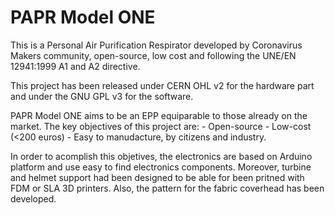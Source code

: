 # PAPR Model ONE
This is a Personal Air Purification Respirator developed by Coronavirus Makers community, open-source, low cost and following the UNE/EN 12941:1999 A1 and A2 directive.

This project has been released under CERN OHL v2 for the hardware part and under the GNU GPL v3 for the software.


PAPR Model ONE aims to be an EPP equiparable to those already on the market.
The key objectives of this project are:
    - Open-source
    - Low-cost (<200 euros)
    - Easy to manudacture, by citizens and industry.


In order to acomplish this objetives, the electronics are based on Arduino platform and use easy to find electronics components. Moreover, turbine and helmet support had been designed to be able for been pritned with FDM or SLA 3D printers. Also, the pattern for the fabric coverhead has been developed.

